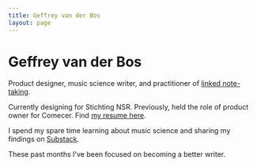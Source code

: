 ```yaml
---
title: Geffrey van der Bos
layout: page
---
```


# Geffrey van der Bos

Product designer, music science writer, and practitioner of [linked note-taking](/notetaking/).

Currently designing for Stichting NSR. Previously, held the role of product owner for Comecer. Find [my resume here](/resume/).

I spend my spare time learning about music science and sharing my findings on [Substack](https://geffrey.substack.com).

These past months I've been focused on becoming a better writer.
